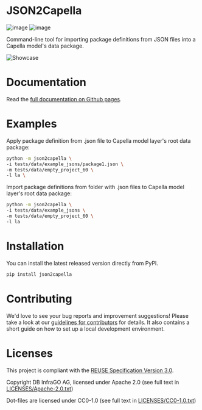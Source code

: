 <!--
 ~ Copyright DB InfraGO AG and contributors
 ~ SPDX-License-Identifier: Apache-2.0
 -->

# JSON2Capella

![image](https://github.com/dbinfrago/json2capella/actions/workflows/build-test-publish.yml/badge.svg)
![image](https://github.com/dbinfrago/json2capella/actions/workflows/lint.yml/badge.svg)

Command-line tool for importing package definitions from JSON files into a Capella model's data package.

![Showcase](https://i.imgur.com/Qwzm0In.gif)

# Documentation

Read the [full documentation on Github pages](https://dbinfrago.github.io/json2capella).

# Examples

Apply package definition from .json file to Capella model layer's root data package:

```sh
python -m json2capella \
-i tests/data/example_jsons/package1.json \
-m tests/data/empty_project_60 \
-l la \
```

Import package definitions from folder with .json files to Capella model layer's root data package:

```sh
python -m json2capella \
-i tests/data/example_jsons \
-m tests/data/empty_project_60 \
-l la
```

# Installation

You can install the latest released version directly from PyPI.

```sh
pip install json2capella
```

# Contributing

We'd love to see your bug reports and improvement suggestions! Please take a
look at our [guidelines for contributors](CONTRIBUTING.md) for details. It also
contains a short guide on how to set up a local development environment.

# Licenses

This project is compliant with the
[REUSE Specification Version 3.0](https://git.fsfe.org/reuse/docs/src/commit/d173a27231a36e1a2a3af07421f5e557ae0fec46/spec.md).

Copyright DB InfraGO AG, licensed under Apache 2.0 (see full text in
[LICENSES/Apache-2.0.txt](LICENSES/Apache-2.0.txt))

Dot-files are licensed under CC0-1.0 (see full text in
[LICENSES/CC0-1.0.txt](LICENSES/CC0-1.0.txt))
